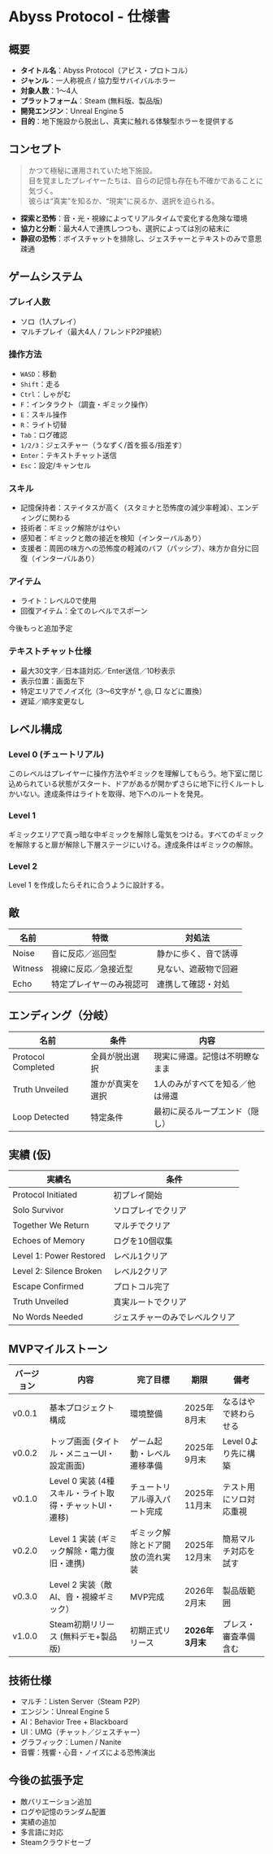# Abyss Protocol - 仕様書

## 概要

- **タイトル名**：Abyss Protocol（アビス・プロトコル）
- **ジャンル**：一人称視点 / 協力型サバイバルホラー
- **対象人数**：1〜4人
- **プラットフォーム**：Steam (無料版、製品版)
- **開発エンジン**：Unreal Engine 5
- **目的**：地下施設から脱出し、真実に触れる体験型ホラーを提供する

## コンセプト

> かつて極秘に運用されていた地下施設。  
> 目を覚ましたプレイヤーたちは、自らの記憶も存在も不確かであることに気づく。  
> 彼らは“真実”を知るか、“現実”に戻るか、選択を迫られる。

- **探索と恐怖**：音・光・視線によってリアルタイムで変化する危険な環境
- **協力と分断**：最大4人で連携しつつも、選択によっては別の結末に
- **静寂の恐怖**：ボイスチャットを排除し、ジェスチャーとテキストのみで意思疎通

## ゲームシステム

### プレイ人数

- ソロ（1人プレイ）
- マルチプレイ（最大4人 / フレンドP2P接続）

### 操作方法

- `WASD`：移動
- `Shift`：走る
- `Ctrl`：しゃがむ
- `F`：インタラクト（調査・ギミック操作）
- `E`：スキル操作
- `R`：ライト切替
- `Tab`：ログ確認
- `1/2/3`：ジェスチャー（うなずく/首を振る/指差す）
- `Enter`：テキストチャット送信
- `Esc`：設定/キャンセル

### スキル

- 記憶保持者：ステイタスが高く（スタミナと恐怖度の減少率軽減）、エンディングに関わる
- 技術者：ギミック解除がはやい
- 感知者：ギミックと敵の接近を検知（インターバルあり）
- 支援者：周囲の味方への恐怖度の軽減のバフ（パッシブ）、味方か自分に回復（インターバルあり）

### アイテム

- ライト：レベル0で使用
- 回復アイテム：全てのレベルでスポーン

今後もっと追加予定

### テキストチャット仕様

- 最大30文字／日本語対応／Enter送信／10秒表示
- 表示位置：画面左下
- 特定エリアでノイズ化（3〜6文字が *, @, □ などに置換）
- 遅延／順序変更なし

## レベル構成

### Level 0 (チュートリアル)

このレベルはプレイヤーに操作方法やギミックを理解してもらう。地下室に閉じ込められている状態がスタート、ドアがあるが開かずさらに地下に行くルートしかいない。達成条件はライトを取得、地下へのルートを発見。

### Level 1

ギミックエリアで真っ暗な中ギミックを解除し電気をつける。すべてのギミックを解除すると扉が解除し下層ステージにいける。達成条件はギミックの解除。

### Level 2

Level 1 を作成したらそれに合うように設計する。

## 敵

| 名前 | 特徴 | 対処法 |
|------|------|--------|
| Noise | 音に反応／巡回型 | 静かに歩く、音で誘導 |
| Witness | 視線に反応／急接近型 | 見ない、遮蔽物で回避 |
| Echo | 特定プレイヤーのみ視認可 | 連携して確認・対処 |

## エンディング（分岐）

| 名前 | 条件 | 内容 |
|------|------|------|
| Protocol Completed | 全員が脱出選択 | 現実に帰還。記憶は不明瞭なまま |
| Truth Unveiled | 誰かが真実を選択 | 1人のみがすべてを知る／他は帰還 |
| Loop Detected | 特定条件 | 最初に戻るループエンド（隠し） |

## 実績 (仮)

| 実績名 | 条件 |
|--------|------|
| Protocol Initiated | 初プレイ開始 |
| Solo Survivor | ソロプレイでクリア |
| Together We Return | マルチでクリア |
| Echoes of Memory | ログを10個収集 |
| Level 1: Power Restored | レベル1クリア |
| Level 2: Silence Broken | レベル2クリア |
| Escape Confirmed | プロトコル完了 |
| Truth Unveiled | 真実ルートでクリア |
| No Words Needed | ジェスチャーのみでレベルクリア |

## MVPマイルストーン

| バージョン | 内容 | 完了目標 | 期限 | 備考 |
|------------|--------------|----------------------|------------------|--------------------------|
| v0.0.1 | 基本プロジェクト構成 | 環境整備 | 2025年8月末 | なるはやで終わらせる |
| v0.0.2 | トップ画面 (タイトル・メニューUI・設定画面) | ゲーム起動・レベル遷移準備 | 2025年9月末 | Level 0より先に構築 |
| v0.1.0 | Level 0 実装 (4種スキル・ライト取得・チャットUI・遷移) | チュートリアル導入パート完成 | 2025年11月末 | テスト用にソロ対応重視 |
| v0.2.0 | Level 1 実装 (ギミック解除・電力復旧・連携) | ギミック解除とドア開放の流れ実装 | 2025年12月末 | 簡易マルチ対応を試す |
| v0.3.0 | Level 2 実装（敵AI、音・視線ギミック） | MVP完成 | 2026年2月末 | 製品版範囲 |
| v1.0.0 | Steam初期リリース (無料デモ+製品版) | 初期正式リリース | **2026年3月末** | プレス・審査準備含む |

## 技術仕様

- マルチ：Listen Server（Steam P2P）
- エンジン：Unreal Engine 5
- AI：Behavior Tree + Blackboard
- UI：UMG（チャット／ジェスチャー）
- グラフィック：Lumen / Nanite
- 音響：残響・心音・ノイズによる恐怖演出

## 今後の拡張予定

- 敵バリエーション追加
- ログや記憶のランダム配置
- 実績の追加
- 多言語に対応
- Steamクラウドセーブ